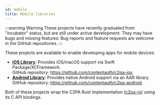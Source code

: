```yaml
---
id: mobile
title: Mobile libraries
---
```


:::warning Warning
These projects have recently graduated from "incubator" status, but are still under active development. They may have bugs and missing features: Bug reports and feature requests are welcome in the GitHub repositories.
:::

These projects are available to enable developing apps for mobile devices:
- [**iOS Library**](/c2pa-ios/README.md): Provides iOS/macOS support via Swift Package/XCFramework.  <br/>GitHub repository: <https://github.com/contentauth/c2pa-ios>.
- [**Android Library**](c2pa-android/README.md): Provides native Android support via an AAR library. <br/>GitHub repository: <https://github.com/contentauth/c2pa-android>.

Both of these projects wrap the C2PA Rust implementation ([c2pa-rs](https://github.com/contentauth/c2pa-rs)) using its C API bindings.